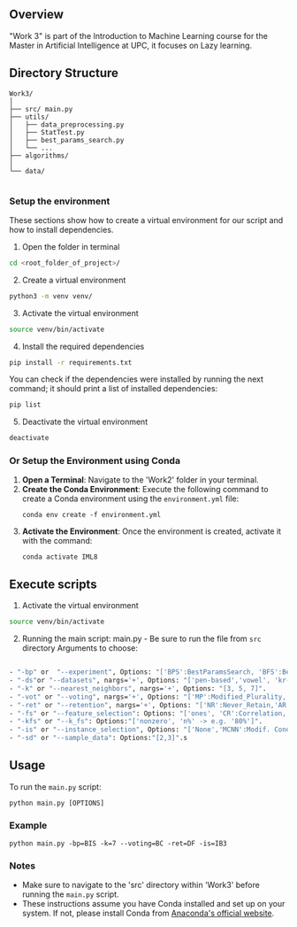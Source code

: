 
## Overview
"Work 3" is part of the Introduction to Machine Learning course for the Master in Artificial Intelligence at UPC, it focuses on Lazy learning.

## Directory Structure
```
Work3/
│
├── src/ main.py
├── utils/
│   ├── data_preprocessing.py
│   ├── StatTest.py
│   ├── best_params_search.py
│   └── ...
├── algorithms/
│   
└── data/
   
```

### Setup the environment

These sections show how to create a virtual environment for our script and how to install dependencies.

1. Open the folder in terminal
```bash
cd <root_folder_of_project>/
```

2. Create a virtual environment
```bash
python3 -m venv venv/
```

3. Activate the virtual environment
```bash
source venv/bin/activate
```

4. Install the required dependencies
```bash
pip install -r requirements.txt
```
You can check if the dependencies were installed by running the next command; it should print a list of installed dependencies:
```bash
pip list
```

5. Deactivate the virtual environment
```bash
deactivate
```
### Or Setup the Environment using Conda

1. **Open a Terminal**: Navigate to the 'Work2' folder in your terminal.
2. **Create the Conda Environment**: Execute the following command to create a Conda environment using the `environment.yml` file:
   ```
   conda env create -f environment.yml
   ```
3. **Activate the Environment**: Once the environment is created, activate it with the command:
   ```
   conda activate IML8
   ```

## Execute scripts

1. Activate the virtual environment
```bash
source venv/bin/activate
```

2. Running the main script: main.py - Be sure to run the file from `src` directory
Arguments to choose:
```bash

- "-bp" or  "--experiment", Options: "['BPS':BestParamsSearch, 'BFS':BestFeatureSelection,'BIS':'BestInstanceSelection']".
- "-ds"or "--datasets", nargs='+', Options: "['pen-based','vowel', 'kr-vs-kp']".
- "-k" or "--nearest_neighbors", nargs='+', Options: "[3, 5, 7]".
- "-vot" or "--voting", nargs='+', Options: "['MP':Modified_Plurality,'BC':Borda_Count']".
- "-ret" or "--retention", nargs='+', Options: "['NR':Never_Retain,'AR':Always_Retain,'DF':Different Class Ret,'DD':Degree disagreement]".
- "-fs" or "--feature_selection": Options: "['ones', 'CR':Correlation, 'IG':Information Gain,'C2S':Chi Square Stat, 'VT':Variance Treshold, 'MI':Mutual Inf.,'C2': ChiSq. SKL, 'RF': Relief]".
- "-kfs" or "--k_fs": Options:"['nonzero', 'n%' -> e.g. '80%']".
- "-is" or "--instance_selection", Options: "['None','MCNN':Modif. Cond NN, 'ENN':Edited NNR, 'IBL3']".
- "-sd" or "--sample_data": Options:"[2,3]".s

```

## Usage
To run the `main.py` script:
```
python main.py [OPTIONS]
```

### Example
```
python main.py -bp=BIS -k=7 --voting=BC -ret=DF -is=IB3
```

### Notes
- Make sure to navigate to the 'src' directory within 'Work3' before running the `main.py` script.
- These instructions assume you have Conda installed and set up on your system. If not, please install Conda from [Anaconda's official website](https://www.anaconda.com/products/individual).